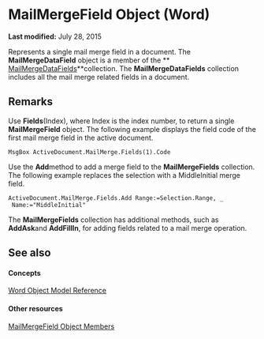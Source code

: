 
# MailMergeField Object (Word)

 **Last modified:** July 28, 2015

Represents a single mail merge field in a document. The  **MailMergeDataField** object is a member of the ** [MailMergeDataFields](a660288d-1a2c-53ec-20d2-c52353be90c8.md)**collection. The  **MailMergeDataFields** collection includes all the mail merge related fields in a document.

## Remarks

Use  **Fields**(Index), where Index is the index number, to return a single  **MailMergeField** object. The following example displays the field code of the first mail merge field in the active document.


```
MsgBox ActiveDocument.MailMerge.Fields(1).Code
```

Use the  **Add**method to add a merge field to the  **MailMergeFields** collection. The following example replaces the selection with a MiddleInitial merge field.




```
ActiveDocument.MailMerge.Fields.Add Range:=Selection.Range, _ 
 Name:="MiddleInitial"
```

The  **MailMergeFields** collection has additional methods, such as **AddAsk**and  **AddFillIn**, for adding fields related to a mail merge operation.


## See also


#### Concepts


 [Word Object Model Reference](be452561-b436-bb9b-6f94-3faa9a74a6fd.md)
#### Other resources


 [MailMergeField Object Members](c50297da-7c70-d74b-427e-60e3503ed570.md)
